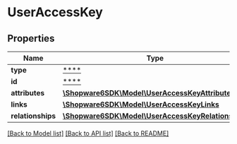 # UserAccessKey

## Properties
Name | Type | Description | Notes
------------ | ------------- | ------------- | -------------
**type** | [****](.md) |  | [optional] 
**id** | [****](.md) |  | [optional] 
**attributes** | [**\Shopware6SDK\Model\UserAccessKeyAttributes**](UserAccessKeyAttributes.md) |  | [optional] 
**links** | [**\Shopware6SDK\Model\UserAccessKeyLinks**](UserAccessKeyLinks.md) |  | [optional] 
**relationships** | [**\Shopware6SDK\Model\UserAccessKeyRelationships**](UserAccessKeyRelationships.md) |  | [optional] 

[[Back to Model list]](../../README.md#documentation-for-models) [[Back to API list]](../../README.md#documentation-for-api-endpoints) [[Back to README]](../../README.md)

